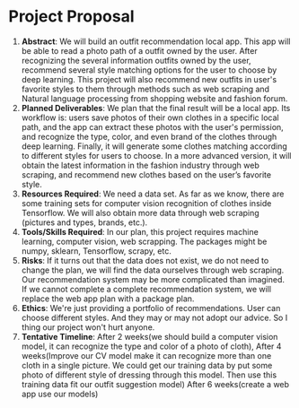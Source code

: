 # Project Proposal

1. __Abstract__: We will build an outfit recommendation local app. This app will be able to read a photo path of a outfit owned by the user. After recognizing the several information outfits owned by the user, recommend several style matching options for the user to choose by deep learning. This project will also recommend new outfits in user's favorite styles to them through methods such as web scraping and Natural language processing from shopping website and fashion forum.
2. __Planned Deliverables__: We plan that the final result will be a local app. Its workflow is: users save photos of their own clothes in a specific local path, and the app can extract these photos with the user's permission, and recognize the type, color, and even brand of the clothes through deep learning. Finally, it will generate some clothes matching according to different styles for users to choose. In a more advanced version, it will obtain the latest information in the fashion industry through web scraping, and recommend new clothes based on the user’s favorite style.
3. __Resources Required__: We need a data set. As far as we know, there are some training sets for computer vision recognition of clothes inside Tensorflow. We will also obtain more data through web scraping (pictures and types, brands, etc.).
4. __Tools/Skills Required__: In our plan, this project requires machine learning, computer vision, web scrapping. The packages might be numpy, sklearn, Tensorflow, scrapy, etc.
5. __Risks__: If it turns out that the data does not exist, we do not need to change the plan, we will find the data ourselves through web scraping. Our recommendation system may be more complicated than imagined. If we cannot complete a complete recommendation system, we will replace the web app plan with a package plan.
6. __Ethics__: We're just providing a portfolio of recommendations. User can choose different styles. And they may or may not adopt our advice. So I thing our project won't hurt anyone.
7. __Tentative Timeline__: After 2 weeks(we should build a computer vision model, it can recognize the type and color of a photo of cloth),
                           After 4 weeks(Improve our CV model make it can recognize more than one cloth in a single picture. We could get our training data by put some photo of different style of dressing through this model. Then use this training data fit our outfit suggestion model)
                           After 6 weeks(create a web app use our models)
